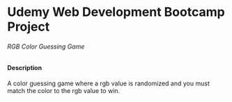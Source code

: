 
# Udemy Web Development Bootcamp Project
###### RGB Color Guessing Game


#### Description
A color guessing game where a rgb value is randomized and you must match the color to the rgb value to win.
